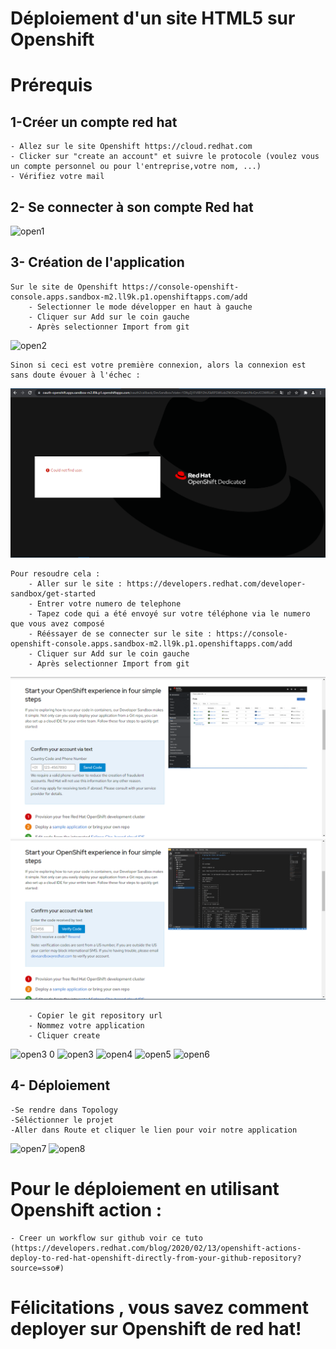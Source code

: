 # Déploiement d'un site HTML5 sur Openshift

# Prérequis

## 1-Créer un compte red hat
    
    - Allez sur le site Openshift https://cloud.redhat.com
    - Clicker sur "create an account" et suivre le protocole (voulez vous un compte personnel ou pour l'entreprise,votre nom, ...) 
    - Vérifiez votre mail
    
  
## 2- Se connecter à son compte Red hat
 ![open1](https://user-images.githubusercontent.com/72041096/157201004-31addcd3-4adf-439f-a01a-19723ef30ee7.JPG)




## 3- Création de l'application
    Sur le site de Openshift https://console-openshift-console.apps.sandbox-m2.ll9k.p1.openshiftapps.com/add
        - Selectionner le mode développer en haut à gauche 
        - Cliquer sur Add sur le coin gauche
        - Après selectionner Import from git
   ![open2](https://user-images.githubusercontent.com/72041096/157202556-21059c88-98dd-4ea9-8894-55609a74590a.JPG)
   
    Sinon si ceci est votre première connexion, alors la connexion est sans doute évouer à l'échec : 
    
   ![open3](https://raw.githubusercontent.com/Sarobidy-23/Web/master/erreur%20devsandbox.png)
   
    Pour resoudre cela :
        - Aller sur le site : https://developers.redhat.com/developer-sandbox/get-started
        - Entrer votre numero de telephone
        - Tapez code qui a été envoyé sur votre téléphone via le numero que vous avez composé
        - Rééssayer de se connecter sur le site : https://console-openshift-console.apps.sandbox-m2.ll9k.p1.openshiftapps.com/add
        - Cliquer sur Add sur le coin gauche
        - Après selectionner Import from git
   ![open3](https://raw.githubusercontent.com/Sarobidy-23/Web/master/debuter%20devsandbox.png)
   ![open4](https://raw.githubusercontent.com/Sarobidy-23/Web/master/verifier%20sandbox.png)


        - Copier le git repository url
        - Nommez votre application
        - Cliquer create 
   ![open3 0](https://user-images.githubusercontent.com/72041096/157203977-d7238061-f0a0-4d76-bf84-ac3497eed955.JPG)
   ![open3](https://user-images.githubusercontent.com/72041096/157204003-a0052211-95d2-499f-b25e-88a99175cb03.JPG)
   ![open4](https://user-images.githubusercontent.com/72041096/157204017-6fdf5c69-3480-4cbb-bf92-87e46d14c9b8.JPG)
   ![open5](https://user-images.githubusercontent.com/72041096/157204050-154e24b5-27c6-4202-8cc8-7a0d9550fe49.JPG)
   ![open6](https://user-images.githubusercontent.com/72041096/157204066-f42c27d7-4f03-4aa2-b013-9f278f19aac9.JPG)



        

## 4- Déploiement 
    -Se rendre dans Topology
    -Séléctionner le projet
    -Aller dans Route et cliquer le lien pour voir notre application
  ![open7](https://user-images.githubusercontent.com/72041096/157205445-1e4a817d-e8fa-4993-801b-29b0bdcc34f1.JPG)
  ![open8](https://user-images.githubusercontent.com/72041096/157205452-fd996fbe-a2d3-4f9e-924c-b172d9e05d8e.JPG)






# Pour le déploiement en utilisant Openshift action :
    - Creer un workflow sur github voir ce tuto (https://developers.redhat.com/blog/2020/02/13/openshift-actions-deploy-to-red-hat-openshift-directly-from-your-github-repository?source=sso#)



# Félicitations , vous savez comment deployer sur Openshift de red hat!
